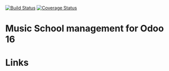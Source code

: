 [![Build Status](https://travis-ci.org/openeducat/openeducat_erp.svg?branch=11.0)](https://travis-ci.org/openeducat/openeducat_erp)
[![Coverage Status](https://coveralls.io/repos/openeducat/openeducat_erp/badge.svg?branch=11.0&service=github)](https://coveralls.io/github/openeducat/openeducat_erp?branch=11.0)

Music School management for Odoo 16
=====================

Links
=====
